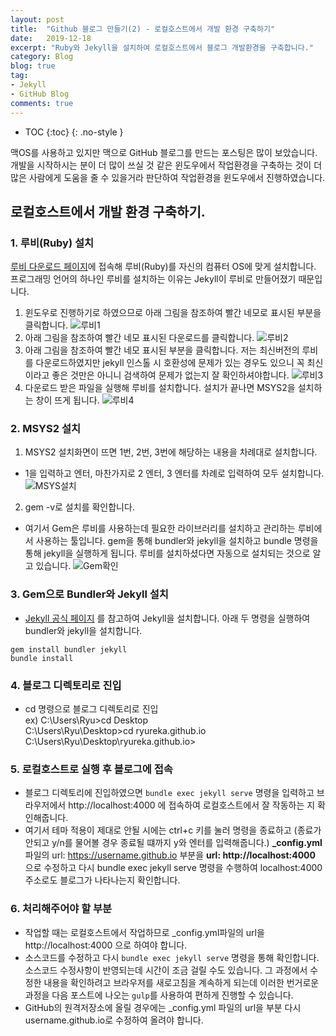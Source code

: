 ```yaml
---
layout: post
title:  "Github 블로그 만들기(2) - 로컬호스트에서 개발 환경 구축하기"
date:   2019-12-18
excerpt: "Ruby와 Jekyll을 설치하여 로컬호스트에서 블로그 개발환경을 구축합니다."
category: Blog
blog: true
tag:
- Jekyll
- GitHub Blog
comments: true
---
```


* TOC
{:toc}
{: .no-style }

맥OS를 사용하고 있지만 맥으로 GitHub 블로그를 만드는 포스팅은 많이 보았습니다. 개발을 시작하시는 분이 더 많이 쓰실 것 같은 윈도우에서 작업환경을 구축하는 것이 더 많은 사람에게 도움을 줄 수 있을거라 판단하여 작업환경을 윈도우에서 진행하였습니다.

## 로컬호스트에서 개발 환경 구축하기.
### 1. 루비(Ruby) 설치  
[루비 다운로드 페이지](https://www.ruby-lang.org/ko/downloads/)에 접속해 루비(Ruby)를 자신의 컴퓨터 OS에 맞게 설치합니다. 프로그래밍 언어의 하나인 루비를 설치하는 이유는 Jekyll이 루비로 만들어졌기 때문입니다.  
  1. 윈도우로 진행하기로 하였으므로 아래 그림을 참조하여 빨간 네모로 표시된 부분을 클릭합니다.
  ![루비1](https://user-images.githubusercontent.com/51772104/71198526-4fc75d00-22d7-11ea-89d6-2151a21a8e69.png)
  2. 아래 그림을 참조하여 빨간 네모 표시된 다운로드를 클릭합니다.
  ![루비2](https://user-images.githubusercontent.com/51772104/71198530-5229b700-22d7-11ea-8a86-df6708699998.png)
  3. 아래 그림을 참조하여 빨간 네모 표시된 부분을 클릭합니다. 저는 최신버전의 루비를 다운로드하였지만 jekyll 인스톨 시 호환성에 문제가 있는 경우도 있으니 꼭 최신이라고 좋은 것만은 아니니 검색하여 문제가 없는지 잘 확인하셔야합니다.
  ![루비3](https://user-images.githubusercontent.com/51772104/71198543-56ee6b00-22d7-11ea-9954-bbd6937b01a9.png)
  4. 다운로드 받은 파일을 실행해 루비를 설치합니다. 설치가 끝나면 MSYS2을 설치하는 창이 뜨게 됩니다.
  ![루비4](https://user-images.githubusercontent.com/51772104/71202575-dda74600-22df-11ea-8212-da21bcef07b3.png)

### 2. MSYS2 설치  
1. MSYS2 설치화면이 뜨면 1번, 2번, 3번에 해당하는 내용을 차례대로 설치합니다.  
- 1을 입력하고 엔터, 마찬가지로 2 엔터, 3 엔터를 차례로 입력하여 모두 설치합니다.
![MSYS설치](https://user-images.githubusercontent.com/51772104/71194956-4981b280-22d0-11ea-80eb-0eacea21c789.jpg)
2. gem -v로 설치를 확인합니다.  
- 여기서 Gem은 루비를 사용하는데 필요한 라이브러리를 설치하고 관리하는 루비에서 사용하는 툴입니다. gem을 통해 bundler와 jekyll을 설치하고 bundle 명령을 통해 jekyll을 실행하게 됩니다. 루비를 설치하셨다면 자동으로 설치되는 것으로 알고 있습니다.
![Gem확인](https://user-images.githubusercontent.com/51772104/71195285-f0fee500-22d0-11ea-8bc0-300137bb06d6.jpg)


### 3. Gem으로 Bundler와 Jekyll 설치
- [Jekyll 공식 페이지](https://jekyllrb-ko.github.io/) 를 참고하여 Jekyll을 설치합니다.
아래 두 명령을 실행하여 bundler와 jekyll을 설치합니다.
```
gem install bundler jekyll
bundle install
```

### 4. 블로그 디렉토리로 진입
- cd 명령으로 블로그 디렉토리로 진입  
 ex) C:\Users\Ryu>cd Desktop  
 C:\Users\Ryu\Desktop>cd ryureka.github.io  
 C:\Users\Ryu\Desktop\ryureka.github.io>  

### 5. 로컬호스트로 실행 후 블로그에 접속
- 블로그 디렉토리에 진입하였으면 ```bundle exec jekyll serve``` 명령을 입력하고 브라우저에서 http://localhost:4000 에 접속하여 로컬호스트에서 잘 작동하는 지 확인해줍니다. 
- 여기서 테마 적용이 제대로 안될 시에는 ctrl+c 키를 눌러 명령을 종료하고 (종료가 안되고 y/n를 물어볼 경우 종료될 떄까지 y와 엔터를 입력해줍니다.) **_config.yml** 파일의 url: https://username.github.io 부분을 **url: http://localhost:4000** 으로 수정하고 다시 bundle exec jekyll serve 명령을 수행하여 localhost:4000 주소로도 블로그가 나타나는지 확인합니다.

### 6. 처리해주어야 할 부분
- 작업할 때는 로컬호스트에서 작업하므로 _config.yml파일의 url을 http://localhost:4000 으로 하여야 합니다.
- 소스코드를 수정하고 다시 ```bundle exec jekyll serve``` 명령을 통해 확인합니다. 소스코드 수정사항이 반영되는데 시간이 조금 걸릴 수도 있습니다. 그 과정에서 수정한 내용을 확인하려고 브라우저를 새로고침을 계속하게 되는데 이러한 번거로운 과정을 다음 포스트에 나오는 ```gulp```를 사용하여 편하게 진행할 수 있습니다.
- GitHub의 원격저장소에 올릴 경우에는 _config.yml 파일의 url을 부분 다시 username.github.io로 수정하여 올려야 합니다.

